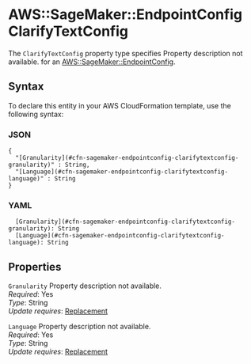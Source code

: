 # AWS::SageMaker::EndpointConfig ClarifyTextConfig<a name="aws-properties-sagemaker-endpointconfig-clarifytextconfig"></a>

<a name="aws-properties-sagemaker-endpointconfig-clarifytextconfig-description"></a>The `ClarifyTextConfig` property type specifies Property description not available\. for an [AWS::SageMaker::EndpointConfig](aws-resource-sagemaker-endpointconfig.md)\.

## Syntax<a name="aws-properties-sagemaker-endpointconfig-clarifytextconfig-syntax"></a>

To declare this entity in your AWS CloudFormation template, use the following syntax:

### JSON<a name="aws-properties-sagemaker-endpointconfig-clarifytextconfig-syntax.json"></a>

```
{
  "[Granularity](#cfn-sagemaker-endpointconfig-clarifytextconfig-granularity)" : String,
  "[Language](#cfn-sagemaker-endpointconfig-clarifytextconfig-language)" : String
}
```

### YAML<a name="aws-properties-sagemaker-endpointconfig-clarifytextconfig-syntax.yaml"></a>

```
  [Granularity](#cfn-sagemaker-endpointconfig-clarifytextconfig-granularity): String
  [Language](#cfn-sagemaker-endpointconfig-clarifytextconfig-language): String
```

## Properties<a name="aws-properties-sagemaker-endpointconfig-clarifytextconfig-properties"></a>

`Granularity` <a name="cfn-sagemaker-endpointconfig-clarifytextconfig-granularity"></a>
Property description not available\.  
_Required_: Yes  
_Type_: String  
_Update requires_: [Replacement](https://docs.aws.amazon.com/AWSCloudFormation/latest/UserGuide/using-cfn-updating-stacks-update-behaviors.html#update-replacement)

`Language` <a name="cfn-sagemaker-endpointconfig-clarifytextconfig-language"></a>
Property description not available\.  
_Required_: Yes  
_Type_: String  
_Update requires_: [Replacement](https://docs.aws.amazon.com/AWSCloudFormation/latest/UserGuide/using-cfn-updating-stacks-update-behaviors.html#update-replacement)
